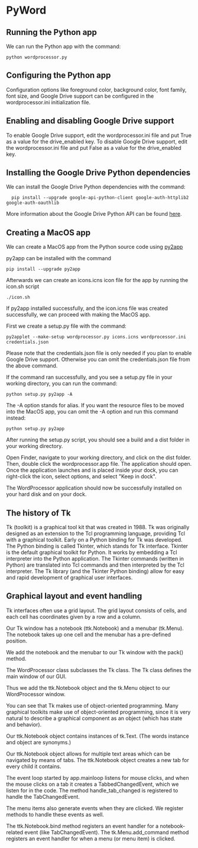 # PyWord

## Running the Python app

We can run the Python app with the command:

    python wordprocessor.py

## Configuring the Python app

Configuration options like foreground color, background color, font family, font size, and Google Drive support can be configured in the wordprocessor.ini initialization file.

## Enabling and disabling Google Drive support

To enable Google Drive support, edit the wordprocessor.ini file and put True as a value for the drive_enabled key. To disable Google Drive support, edit the wordprocessor.ini file and put False as a value for the drive_enabled key.

## Installing the Google Drive Python dependencies

We can install the Google Drive Python dependencies with the command:

      pip install --upgrade google-api-python-client google-auth-httplib2 google-auth-oauthlib

More information about the Google Drive Python API can be found [here](https://developers.google.com/drive/api/quickstart/python?hl=en_US).

## Creating a MacOS app

We can create a MacOS app from the Python source code using [py2app](https://py2app.readthedocs.io/en/latest/index.html)

py2app can be installed with the command

    pip install --upgrade py2app

Afterwards we can create an icons.icns icon file for the app by running the icon.sh script

    ./icon.sh

If py2app installed successfully, and the icon.icns file was created successfully, we can proceed with making the MacOS app.

First we create a setup.py file with the command:

    py2applet --make-setup wordprocessor.py icons.icns wordprocessor.ini credentials.json

Please note that the credentials.json file is only needed if you plan to enable Google Drive support. Otherwise you can omit the credentials.json file from the above command.

If the command ran successfully, and you see a setup.py file in your working directory, you can run the command:

    python setup.py py2app -A     

The -A option stands for alias. If you want the resource files to be moved into the MacOS app, you can omit the -A option and run this command instead:

    python setup.py py2app 

After running the setup.py script, you should see a build and a dist folder in your working directory.

Open Finder, navigate to your working directory, and click on the dist folder. Then, double click the wordprocessor.app file. The application should open. Once the application launches and is placed inside your dock, you can right-click the icon, select options, and select "Keep in dock".

The WordProcessor application should now be successfully installed on your hard disk and on your dock.

## The history of Tk

Tk (toolkit) is a graphical tool kit that was created in 1988. 
Tk was originally designed as an extension to the Tcl programming language, providing Tcl with a graphical toolkit. 
Early on a Python binding for Tk was developed. The Python binding is called Tkinter, which stands for Tk interface.
Tkinter is the default graphical toolkit for Python. It works by embedding a Tcl interpreter into the Python application.
The Tkinter commands (written in Python) are translated into Tcl commands and then interpreted by the Tcl interpreter.
The Tk library (and the Tkinter Python binding) allow for easy and rapid development of graphical user interfaces.

## Graphical layout and event handling

Tk interfaces often use a grid layout. The grid layout consists of cells, and each cell has coordinates
given by a row and a column. 

Our Tk window has a notebook (ttk.Notebook) and a menubar (tk.Menu). 
The notebook takes up one cell and the menubar has a pre-defined position.

We add the notebook and the menubar to our Tk window with the pack() method.

The WordProcessor class subclasses the Tk class. The Tk class defines the main window of our GUI.

Thus we add the ttk.Notebook object and the tk.Menu object to our WordProcessor window.

You can see that Tk makes use of object-oriented programming. 
Many graphical toolkits make use of object-oriented programming, since it is very natural to describe
a graphical component as an object (which has state and behavior).

Our ttk.Notebook object contains instances of tk.Text. (The words instance and object are synonyms.)

Our ttk.Notebook object allows for multiple text areas which can be navigated by means of tabs. 
The ttk.Notebook object creates a new tab for every child it contains.

The event loop started by app.mainloop listens for mouse clicks, and when the mouse clicks on a tab
it creates a TabbedChangedEvent, which we listen for in the code. 
The method handle_tab_changed is registered to handle the TabChangedEvent.

The menu items also generate events when they are clicked. We register methods to handle these events as well.

The ttk.Notebook.bind method registers an event handler for a notebook-related event (like TabChangedEvent). 
The tk.Menu.add_command method registers an event handler for when a menu (or menu item) is clicked.